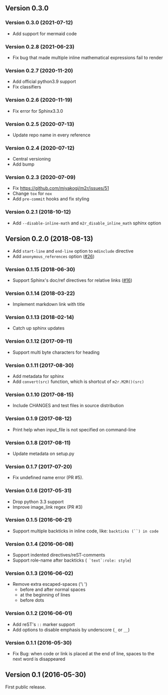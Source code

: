 ## Version 0.3.0

### Version 0.3.0 (2021-07-12)
* Add support for mermaid code

### Version 0.2.8 (2021-06-23)
* Fix bug that made multiple inline mathematical expressions fail to render

### Version 0.2.7 (2020-11-20)
* Add official python3.9 support
* Fix classifiers

### Version 0.2.6 (2020-11-19)
* Fix error for Sphinx3.3.0

### Version 0.2.5 (2020-07-13)
* Update repo name in every reference

### Version 0.2.4 (2020-07-12)
* Central versioning
* Add bump

### Version 0.2.3 (2020-07-09)
* Fix https://github.com/miyakogi/m2r/issues/51
* Change `tox` for `nox`
* Add `pre-commit` hooks and fix styling

### Version 0.2.1 (2018-10-12)

* Add `--disable-inline-math` and `m2r_disable_inline_math` sphinx option

## Version 0.2.0 (2018-08-13)

* Add `start-line` and `end-line` option to `mdinclude` directive
* Add `anonymous_references` option ([#26](https://github.com/miyakogi/m2r/pull/26))

### Version 0.1.15 (2018-06-30)

* Support Sphinx's doc/ref directives for relative links ([#16](https://github.com/miyakogi/m2r/pull/16))

### Version 0.1.14 (2018-03-22)

* Implement markdown link with title

### Version 0.1.13 (2018-02-14)

* Catch up sphinx updates

### Version 0.1.12 (2017-09-11)

* Support multi byte characters for heading

### Version 0.1.11 (2017-08-30)

* Add metadata for sphinx
* Add `convert(src)` function, which is shortcut of `m2r.M2R()(src)`

### Version 0.1.10 (2017-08-15)

* Include CHANGES and test files in source distribution

### Version 0.1.9 (2017-08-12)

* Print help when input_file is not specified on command-line

### Version 0.1.8 (2017-08-11)

* Update metadata on setup.py

### Version 0.1.7 (2017-07-20)

* Fix undefined name error (PR #5).

### Version 0.1.6 (2017-05-31)

* Drop python 3.3 support
* Improve image_link regex (PR #3)

### Version 0.1.5 (2016-06-21)

* Support multiple backticks in inline code, like: ```backticks (``) in code```

### Version 0.1.4 (2016-06-08)

* Support indented directives/reST-comments
* Support role-name after backticks (`` `text`:role: style``)

### Version 0.1.3 (2016-06-02)

* Remove extra escaped-spaces ('\ ')
    * before and after normal spaces
    * at the beginning of lines
    * before dots

### Version 0.1.2 (2016-06-01)

* Add reST's `::` marker support
* Add options to disable emphasis by underscore (`_` or `__`)

### Version 0.1.1 (2016-05-30)

* Fix Bug: when code or link is placed at the end of line, spaces to the next word is disappeared

## Version 0.1 (2016-05-30)

First public release.
